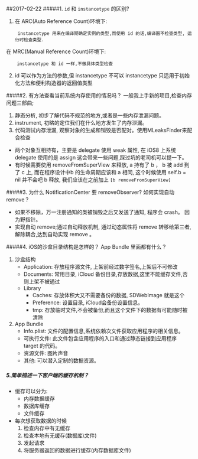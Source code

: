 ##2017-02-22
#####1. `id` 和 `instancetype` 的区别?

1. 在 ARC(Auto Reference Count)环境下:

        instancetype 用来在编译期确定实例的类型,而使用 id 的话,编译器不检查类型, 运行时检查类型.
在 MRC(Manual Reference Count)环境下:

        instancetype 和 id 一样,不做具体类型检查

2. id 可以作为方法的参数,但 instancetype 不可以
instancetype 只适用于初始化方法和便利构造器的返回值类型

#####2. 有方法查看当前系统内存使用的情况吗？
一般我上手新的项目,检查内存问题三部曲;

1. 静态分析, 初步了解代码不规范的地方,或者是一些内存泄漏问题。
2. instrument, 初略的定位我们在什么地方发生了内存泄漏。
3. 代码测试内存泄漏, 观察对象的生成和销毁是否配对。使用MLeaksFinder来配合检查

* 两个对象互相持有，主要是 delegate 使用 weak 属性, 在 iOS8 上系统 delegate 使用的是 assign 这会带来一些问题,踩过坑的老司机可以提一下。
* 有时候需要使用 removeFromSuperView 来释放, a 持有了 b ， b 被 add 到了 c 上, 而在程序设计中b 的生命周期应该和 a 相同, 这个时候使用 self.b = nil 并不会吧 b 释放, 我们应该在之前加上 `[b removeFromSuperView]`

#####3. 为什么 NotificationCenter 要 removeObserver? 如何实现自动 remove？
* 如果不移除，万一注册通知的类被销毁之后又发送了通知, 程序会 crash。 因为野指针。
* 实现自动 remove;通过自动释放机制, 通过动态属性将 remove 转移给第三者,解除耦合,达到自动实现 remove 。

#####4. iOS的沙盒目录结构是怎样的？ App Bundle 里面都有什么？
1. 沙盒结构
    * Application: 存放程序源文件, 上架前经过数字签名,上架后不可修改
    * Documents: 常用目录, iCloud 备份目录,存放数据,这里不能缓存文件,否则上架不被通过
    * Library
        * Caches: 存放体积大又不需要备份的数据, SDWebImage 就是这个
        * Preference: 设置目录, iCloud会备份设置信息。
        * tmp: 存放临时文件,不会被备份,而且这个文件下的数据有可能随时被清除
2. App Bundle
    * Info.plist: 文件的配置信息,系统依赖次文件获取应用程序的相关信息。
    * 可执行文件: 此文件包含应用程序的入口和通过静态链接到应用程序 target 的代码。
    * 资源文件: 图片声音
    * 其他: 可以潜入定制的数据资源。


##### 5.简单描述一下客户端的缓存机制？
* 缓存可以分为:
    * 内存数据缓存
    * 数据库缓存
    * 文件缓存
* 每次想获取数据的时候
    1. 检查内存中有无缓存
    2. 检查本地有无缓存(数据库\文件)
    3. 发起请求
    4. 将服务器返回的数据进行缓存(内存数据库文件)

